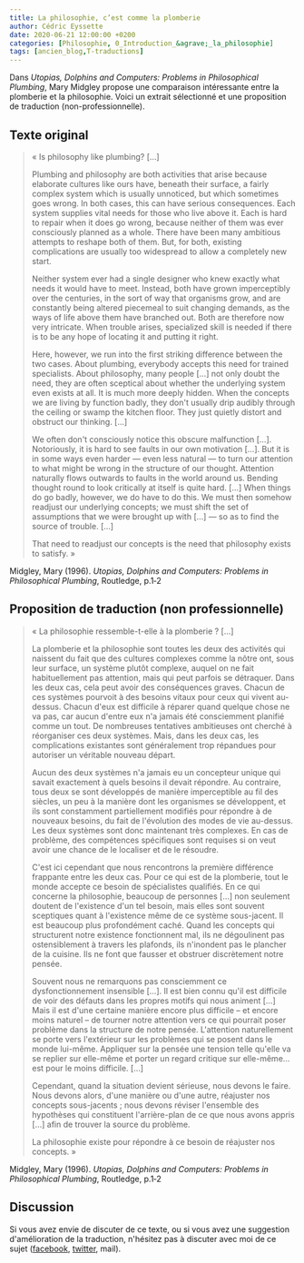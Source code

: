 ```yaml
---
title: La philosophie, c’est comme la plomberie
author: Cédric Eyssette
date: 2020-06-21 12:00:00 +0200
categories: [Philosophie, 0_Introduction_&agrave;_la_philosophie]
tags: [ancien_blog,T-traductions]
---
```


Dans _Utopias, Dolphins and Computers: Problems in Philosophical Plumbing_, Mary Midgley propose une comparaison intéressante entre la plomberie et la philosophie. Voici un extrait sélectionné et une proposition de traduction (non-professionnelle).

## Texte original

>« Is philosophy like plumbing? […]
>
>Plumbing and philosophy are both activities that arise because elaborate cultures like ours have, beneath their surface, a fairly complex system which is usually unnoticed, but which sometimes goes wrong. In both cases, this can have serious consequences. Each system supplies vital needs for those who live above it. Each is hard to repair when it does go wrong, because neither of them was ever consciously planned as a whole. There have been many ambitious attempts to reshape both of them. But, for both, existing complications are usually too widespread to allow a completely new start.
>
>Neither system ever had a single designer who knew exactly what needs it would have to meet. Instead, both have grown imperceptibly over the centuries, in the sort of way that organisms grow, and are constantly being altered piecemeal to suit changing demands, as the ways of life above them have branched out. Both are therefore now very intricate. When trouble arises, specialized skill is needed if there is to be any hope of locating it and putting it right.
>
>Here, however, we run into the first striking difference between the two cases. About plumbing, everybody accepts this need for trained specialists. About philosophy, many people […] not only doubt the need, they are often sceptical about whether the underlying system even exists at all. It is much more deeply hidden. When the concepts we are living by function badly, they don't usually drip audibly through the ceiling or swamp the kitchen floor. They just quietly distort and obstruct our thinking. […]
>
>We often don't consciously notice this obscure malfunction […]. Notoriously, it is hard to see faults in our own motivation […]. But it is in some ways even harder — even less natural — to turn our attention to what might be wrong in the structure of our thought. Attention naturally flows outwards to faults in the world around us. Bending thought round to look critically at itself is quite hard. […]
When things do go badly, however, we do have to do this. We must then somehow readjust our underlying concepts; we must shift the set of assumptions that we were brought up with […] — so as to find the source of trouble. […]
>
>That need to readjust our concepts is the need that philosophy exists to satisfy. »

Midgley, Mary (1996). _Utopias, Dolphins and Computers: Problems in Philosophical Plumbing_, Routledge, p.1&#8209;2

## Proposition de traduction (non professionnelle)

>« La philosophie ressemble-t-elle à la plomberie ? […]
>
>La plomberie et la philosophie sont toutes les deux des activités qui naissent du fait que des cultures complexes comme la nôtre ont, sous leur surface, un système plutôt complexe, auquel on ne fait habituellement pas attention, mais qui peut parfois se détraquer. Dans les deux cas, cela peut avoir des conséquences graves. Chacun de ces systèmes pourvoit à des besoins vitaux pour ceux qui vivent au-dessus. Chacun d'eux est difficile à réparer quand quelque chose ne va pas, car aucun d'entre eux n'a jamais été consciemment planifié comme un tout. De nombreuses tentatives ambitieuses ont cherché à réorganiser ces deux systèmes. Mais, dans les deux cas, les complications existantes sont généralement trop répandues pour autoriser un véritable nouveau départ.
>
>Aucun des deux systèmes n'a jamais eu un concepteur unique qui savait exactement à quels besoins il devait répondre.  Au contraire, tous deux se sont développés de manière imperceptible au fil des siècles, un peu à la manière dont les organismes se développent, et ils sont constamment partiellement modifiés pour répondre à de nouveaux besoins, du fait de l'évolution des modes de vie au-dessus. Les deux systèmes sont donc maintenant très complexes. En cas de problème, des compétences spécifiques sont requises si on veut avoir une chance de le localiser et de le résoudre.
>
>C'est ici cependant que nous rencontrons la première différence frappante entre les deux cas. Pour ce qui est de la plomberie, tout le monde accepte ce besoin de spécialistes qualifiés. En ce qui concerne la philosophie, beaucoup de personnes […] non seulement doutent de l'existence d'un tel besoin, mais elles sont souvent sceptiques quant à l'existence même de ce système sous-jacent. Il est beaucoup plus profondément caché. Quand les concepts qui structurent notre existence fonctionnent mal, ils ne dégoulinent pas ostensiblement à travers les plafonds, ils n'inondent pas le plancher de la cuisine. Ils ne font que fausser et obstruer discrètement notre pensée.
>
>Souvent nous ne remarquons pas consciemment ce dysfonctionnement insensible […]. Il est bien connu qu'il est difficile de voir des défauts dans les propres motifs qui nous animent […] Mais il est d'une certaine manière encore plus difficile – et encore moins naturel – de tourner notre attention vers ce qui pourrait poser problème dans la structure de notre pensée. L'attention naturellement se porte vers l'extérieur sur les problèmes qui se posent dans le monde lui-même. Appliquer sur la pensée une tension telle qu'elle va se replier sur elle-même et porter un regard critique sur elle-même… est pour le moins difficile. […]
>
>Cependant, quand la situation devient sérieuse, nous devons le faire. Nous devons alors, d'une manière ou d'une autre, réajuster nos concepts sous-jacents ; nous devons réviser l'ensemble des hypothèses qui constituent l'arrière-plan de ce que nous avons appris […] afin de trouver la source du problème.
>
>La philosophie existe pour répondre à ce besoin de réajuster nos concepts. »

Midgley, Mary (1996). _Utopias, Dolphins and Computers: Problems in Philosophical Plumbing_, Routledge, p.1&#8209;2

## Discussion

Si vous avez envie de discuter de ce texte, ou si vous avez une suggestion d'amélioration de la traduction, n'hésitez pas à discuter avec moi de ce sujet ([facebook](https://www.facebook.com/cedric.eyssette/posts/10157527282878042), [twitter](https://twitter.com/Cedric_Eyssette/status/1275109276302934017?cxt=HHwWgoC8_bDIjLIjAAAA), mail).


